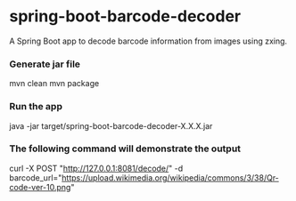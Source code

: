 # spring-boot-barcode-decoder
A Spring Boot app to decode barcode information from images using zxing.

### Generate jar file
mvn clean
mvn package

### Run the app
java -jar target/spring-boot-barcode-decoder-X.X.X.jar

### The following command will demonstrate the output
curl -X POST "http://127.0.0.1:8081/decode/" -d barcode_url="https://upload.wikimedia.org/wikipedia/commons/3/38/Qr-code-ver-10.png"
